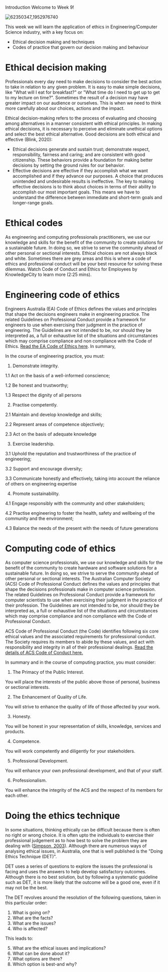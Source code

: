 Introduction
Welcome to Week 9!


![62350347_1952976740](https://user-images.githubusercontent.com/125527438/235304805-aef3b863-af9a-4209-8bad-f156a15737a6.jpeg)


This week we will learn the application of ethics in Engineering/Computer Science industry, with a key focus on:

  * Ethical decision making and techniques
  * Codes of practice that govern our decision making and behaviour
  

# Ethical decision making
Professionals every day need to make decisions to consider the best action to take in relation to any given problem. It is easy to make simple decisions, like "What will I eat for breakfast?" or "What time do I need to get up to get to my lecture on time?". Sometimes the result of a decision may have greater impact on our audience or ourselves. This is when we need to think more carefully about our choices, actions and the impact. 

Ethical decision-making refers to the process of evaluating and choosing among alternatives in a manner consistent with ethical principles. In making ethical decisions, it is necessary to perceive and eliminate unethical options and select the best ethical alternative. Good decisions are both ethical and effective (Blink, 2020):

* Ethical decisions generate and sustain trust; demonstrate respect, responsibility, fairness and caring; and are consistent with good citizenship. These behaviors provide a foundation for making better decisions by setting the ground rules for our behavior.
* Effective decisions are effective if they accomplish what we want accomplished and if they advance our purposes. A choice that produces unintended and undesirable results is ineffective. The key to making effective decisions is to think about choices in terms of their ability to accomplish our most important goals. This means we have to understand the difference between immediate and short-term goals and longer-range goals.


# Ethical codes
As engineering and computing professionals practitioners, we use our knowledge and skills for the benefit of the community to create solutions for a sustainable future. In doing so, we strive to serve the community ahead of other personal or sectional interests. Ethical choices are not always black and white. Sometimes there are grey areas and this is where a code of ethics and professional conduct will be your best resource for solving these dilemmas. Watch Code of Conduct and Ethics for Employees by KnowledgeCity to learn more (2:25 mins).


# Engineering code of ethics
Engineers Australia (EA) Code of Ethics defines the values and principles that shape the decisions engineers make in engineering practice. The related Guidelines on Professional Conduct provide a framework for engineers to use when exercising their judgment in the practice of engineering. The Guidelines are not intended to be, nor should they be interpreted as, a full or exhaustive list of the situations and circumstances which may comprise compliance and non compliance with the Code of Ethics. [Read the EA Code of Ethics here](https://www.engineersaustralia.org.au/ethics). In summary, 

In the course of engineering practice, you must: 

1. Demonstrate integrity. 

  1.1 Act on the basis of a well-informed conscience; 
  
  1.2 Be honest and trustworthy; 
  
  1.3 Respect the dignity of all persons

2. Practise competently. 

  2.1 Maintain and develop knowledge and skills;
  
  2.2 Represent areas of competence objectively; 
  
  2.3 Act on the basis of adequate knowledge

3. Exercise leadership. 

  3.1 Uphold the reputation and trustworthiness of the practice of engineering; 
  
  3.2 Support and encourage diversity;
  
  3.3 Communicate honestly and effectively, taking into account the reliance of others on engineering expertise 

4. Promote sustainability. 

  4.1 Engage responsibly with the community and other stakeholders; 
  
  4.2 Practise engineering to foster the health, safety and wellbeing of the community  and the environment; 
  
  4.3 Balance the needs of the present with the needs of future generations
  
  
# Computing code of ethics
As computer science professionals, we use our knowledge and skills for the benefit of the community to create hardware and software solutions for a sustainable future. In doing so, we strive to serve the community ahead of other personal or sectional interests. The Australian Computer Society (ACS) Code of Professional Conduct defines the values and principles that shape the decisions professionals make in computer science profession. The related Guidelines on Professional Conduct provide a framework for computer scientists to use when exercising their judgment in the practice of their profession. The Guidelines are not intended to be, nor should they be interpreted as, a full or exhaustive list of the situations and circumstances which may comprise compliance and non compliance with the Code of Professional Conduct.

ACS Code of Professional Conduct (the Code) identifies following six core ethical values and the associated requirements for professional conduct. The Society requires its members to abide by these values, and act with responsibility and integrity in all of their professional dealings. [Read the details of ACS Code of Conduct here.](https://www.acs.org.au/content/dam/acs/rules-and-regulations/Code-of-Professional-Conduct_v2.1.pdf) 

In summary and in the course of computing practice, you must consider:

1. The Primacy of the Public Interest. 

You will place the interests of the public above those of personal, business or sectional interests. 

2. The Enhancement of Quality of Life. 

You will strive to enhance the quality of life of those affected by your work. 

3. Honesty. 

You will be honest in your representation of skills, knowledge, services and products. 

4. Competence.

You will work competently and diligently for your stakeholders. 

5. Professional Development.

You will enhance your own professional development, and that of your staff. 

6. Professionalism.

You will enhance the integrity of the ACS and the respect of its members for each other.


# Doing the ethics technique
In some situations, thinking ethically can be difficult because there is often no right or wrong choice. It is often upto the individuals to exercise their professional judgement as to how best to solve the problem they are dealing with ([Simpson, 2003](https://journal.acs.org.au/index.php/ajis/article/view/159/141)). Although there are numerous ways of analysing ethical issues, in Australia, one that is well published is the "Doing Ethics Technique (DET)". 

DET uses a series of questions to explore the issues the professional is facing and uses the answers to help develop satisfactory outcomes. Although there is no best solution, but by following a systematic guideline such as DET, it is more likely that the outcome will be a good one, even if it may not be the best.

The DET revolves around the resolution of the following questions, taken in this particular order:

1. What is going on?
2. What are the facts?
3. What are the issues?
4. Who is affected?

This leads to:

5. What are the ethical issues and implications?
6. What can be done about it?
7. What options are there?
8. Which option is best-and why?
